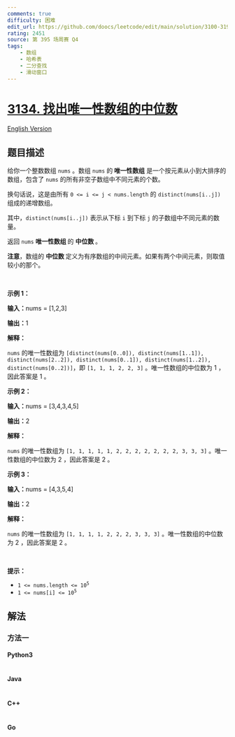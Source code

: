 ```yaml
---
comments: true
difficulty: 困难
edit_url: https://github.com/doocs/leetcode/edit/main/solution/3100-3199/3134.Find%20the%20Median%20of%20the%20Uniqueness%20Array/README.md
rating: 2451
source: 第 395 场周赛 Q4
tags:
    - 数组
    - 哈希表
    - 二分查找
    - 滑动窗口
---
```


<!-- problem:start -->

# [3134. 找出唯一性数组的中位数](https://leetcode.cn/problems/find-the-median-of-the-uniqueness-array)

[English Version](/solution/3100-3199/3134.Find%20the%20Median%20of%20the%20Uniqueness%20Array/README_EN.md)

## 题目描述

<!-- description:start -->

<p>给你一个整数数组 <code>nums</code> 。数组 <code>nums</code> 的<strong> 唯一性数组</strong> 是一个按元素从小到大排序的数组，包含了 <code>nums</code> 的所有<span data-keyword="subarray-nonempty">非空子数组中</span>不同元素的个数。</p>

<p>换句话说，这是由所有 <code>0 &lt;= i &lt;= j &lt; nums.length</code> 的 <code>distinct(nums[i..j])</code> 组成的递增数组。</p>

<p>其中，<code>distinct(nums[i..j])</code> 表示从下标 <code>i</code> 到下标 <code>j</code> 的子数组中不同元素的数量。</p>

<p>返回 <code>nums</code> <strong>唯一性数组 </strong>的 <strong>中位数 </strong>。</p>

<p><strong>注意</strong>，数组的 <strong>中位数 </strong>定义为有序数组的中间元素。如果有两个中间元素，则取值较小的那个。<!-- notionvc: 7e0f5178-4273-4a82-95ce-3395297921dc --></p>

<p>&nbsp;</p>

<p><strong class="example">示例 1：</strong></p>

<div class="example-block">
<p><strong>输入：</strong><span class="example-io">nums = [1,2,3]</span></p>

<p><strong>输出：</strong><span class="example-io">1</span></p>

<p><strong>解释：</strong></p>

<p><code>nums</code> 的唯一性数组为 <code>[distinct(nums[0..0]), distinct(nums[1..1]), distinct(nums[2..2]), distinct(nums[0..1]), distinct(nums[1..2]), distinct(nums[0..2])]</code>，即 <code>[1, 1, 1, 2, 2, 3]</code> 。唯一性数组的中位数为 1 ，因此答案是 1 。</p>
</div>

<p><strong class="example">示例 2：</strong></p>

<div class="example-block">
<p><strong>输入：</strong><span class="example-io">nums = [3,4,3,4,5]</span></p>

<p><strong>输出：</strong><span class="example-io">2</span></p>

<p><strong>解释：</strong></p>

<p><code>nums</code> 的唯一性数组为 <code>[1, 1, 1, 1, 1, 2, 2, 2, 2, 2, 2, 2, 3, 3, 3]</code> 。唯一性数组的中位数为 2 ，因此答案是 2 。</p>
</div>

<p><strong class="example">示例 3：</strong></p>

<div class="example-block">
<p><strong>输入：</strong><span class="example-io">nums = [4,3,5,4]</span></p>

<p><strong>输出：</strong><span class="example-io">2</span></p>

<p><strong>解释：</strong></p>

<p><code>nums</code> 的唯一性数组为 <code>[1, 1, 1, 1, 2, 2, 2, 3, 3, 3]</code> 。唯一性数组的中位数为 2 ，因此答案是 2 。</p>
</div>

<p>&nbsp;</p>

<p><strong>提示：</strong></p>

<ul>
	<li><code>1 &lt;= nums.length &lt;= 10<sup>5</sup></code></li>
	<li><code>1 &lt;= nums[i] &lt;= 10<sup>5</sup></code></li>
</ul>

<!-- description:end -->

## 解法

<!-- solution:start -->

### 方法一

<!-- tabs:start -->

#### Python3

```python

```

#### Java

```java

```

#### C++

```cpp

```

#### Go

```go

```

<!-- tabs:end -->

<!-- solution:end -->

<!-- problem:end -->
